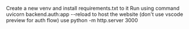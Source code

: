 Create a new venv and install requirements.txt to it
Run using command uvicorn backend.auth:app --reload
to host the website (don't use vscode preview for auth flow) use python -m http.server 3000  